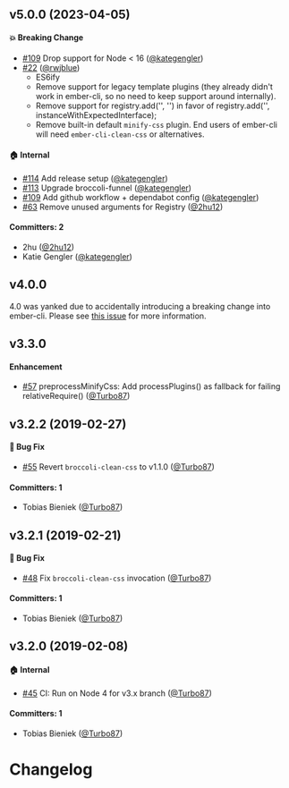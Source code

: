 
## v5.0.0 (2023-04-05)

#### :boom: Breaking Change
* [#109](https://github.com/ember-cli/ember-cli-preprocess-registry/pull/109) Drop support for Node < 16 ([@kategengler](https://github.com/kategengler))
* [#22](https://github.com/ember-cli/ember-cli-preprocess-registry/pull/22) ([@rwjblue](https://github.com/rwjblue))
  * ES6ify
  * Remove support for legacy template plugins (they already didn't work in ember-cli, so no need to keep support around internally).
  * Remove support for registry.add('<type>', '<some package name>') in favor of registry.add('<type>', instanceWithExpectedInterface);
  * Remove built-in default `minify-css` plugin. End users of ember-cli will need `ember-cli-clean-css` or alternatives. 

#### :house: Internal
* [#114](https://github.com/ember-cli/ember-cli-preprocess-registry/pull/114) Add release setup ([@kategengler](https://github.com/kategengler))
* [#113](https://github.com/ember-cli/ember-cli-preprocess-registry/pull/113) Upgrade broccoli-funnel ([@kategengler](https://github.com/kategengler))
* [#109](https://github.com/ember-cli/ember-cli-preprocess-registry/pull/109) Add github workflow + dependabot config ([@kategengler](https://github.com/kategengler))
* [#63](https://github.com/ember-cli/ember-cli-preprocess-registry/pull/63) Remove unused arguments for Registry ([@2hu12](https://github.com/2hu12))

#### Committers: 2
- 2hu ([@2hu12](https://github.com/2hu12))
- Katie Gengler ([@kategengler](https://github.com/kategengler))


## v4.0.0

4.0 was yanked due to accidentally introducing a breaking change into ember-cli. Please see [this issue](https://github.com/ember-cli/ember-cli-preprocess-registry/issues/50) for more information.


## v3.3.0

#### Enhancement
* [#57](https://github.com/ember-cli/ember-cli-preprocess-registry/pull/57) preprocessMinifyCss: Add processPlugins() as fallback for failing relativeRequire() ([@Turbo87](https://github.com/Turbo87))

## v3.2.2 (2019-02-27)

#### :bug: Bug Fix
* [#55](https://github.com/ember-cli/ember-cli-preprocess-registry/pull/55) Revert `broccoli-clean-css` to v1.1.0 ([@Turbo87](https://github.com/Turbo87))

#### Committers: 1
- Tobias Bieniek ([@Turbo87](https://github.com/Turbo87))


## v3.2.1 (2019-02-21)

#### :bug: Bug Fix
* [#48](https://github.com/ember-cli/ember-cli-preprocess-registry/pull/48) Fix `broccoli-clean-css` invocation ([@Turbo87](https://github.com/Turbo87))

#### Committers: 1
- Tobias Bieniek ([@Turbo87](https://github.com/Turbo87))


## v3.2.0 (2019-02-08)

#### :house: Internal
* [#45](https://github.com/ember-cli/ember-cli-preprocess-registry/pull/45) CI: Run on Node 4 for v3.x branch ([@Turbo87](https://github.com/Turbo87))

#### Committers: 1
- Tobias Bieniek ([@Turbo87](https://github.com/Turbo87))


# Changelog
